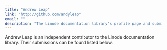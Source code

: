 ```yaml
---
title: "Andrew Leap"
link: "http://github.com/andyleap"
email: ""
description: "The Linode documentation library's profile page and submission listing for Andrew Leap"
---
```


Andrew Leap is an independent contributor to the Linode documentation library. Their submissions can be found listed below.